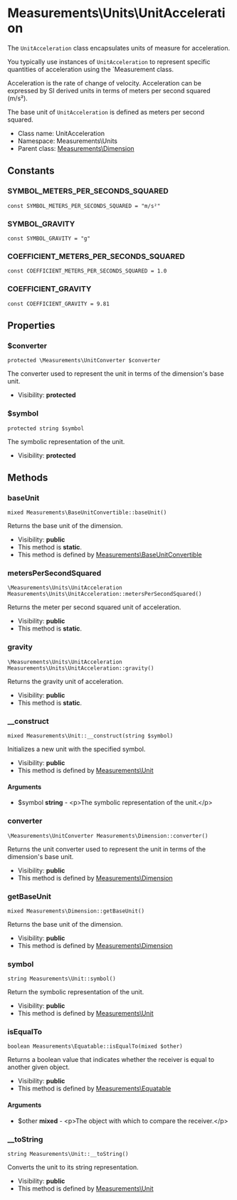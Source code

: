Measurements\Units\UnitAcceleration
===============

The `UnitAcceleration` class encapsulates units of measure for acceleration.

You typically use instances of `UnitAcceleration` to represent specific quantities of acceleration using the `Measurement class.

Acceleration is the rate of change of velocity. Acceleration can be expressed by SI derived units in terms of meters per second squared (m/s²).

The base unit of `UnitAcceleration` is defined as meters per second squared.


* Class name: UnitAcceleration
* Namespace: Measurements\Units
* Parent class: [Measurements\Dimension](Measurements-Dimension.md)



Constants
----------


### SYMBOL_METERS_PER_SECONDS_SQUARED

    const SYMBOL_METERS_PER_SECONDS_SQUARED = "m/s²"





### SYMBOL_GRAVITY

    const SYMBOL_GRAVITY = "g"





### COEFFICIENT_METERS_PER_SECONDS_SQUARED

    const COEFFICIENT_METERS_PER_SECONDS_SQUARED = 1.0





### COEFFICIENT_GRAVITY

    const COEFFICIENT_GRAVITY = 9.81





Properties
----------


### $converter

    protected \Measurements\UnitConverter $converter

The converter used to represent the unit in terms of the dimension's base unit.



* Visibility: **protected**


### $symbol

    protected string $symbol

The symbolic representation of the unit.



* Visibility: **protected**


Methods
-------


### baseUnit

    mixed Measurements\BaseUnitConvertible::baseUnit()

Returns the base unit of the dimension.



* Visibility: **public**
* This method is **static**.
* This method is defined by [Measurements\BaseUnitConvertible](Measurements-BaseUnitConvertible.md)




### metersPerSecondSquared

    \Measurements\Units\UnitAcceleration Measurements\Units\UnitAcceleration::metersPerSecondSquared()

Returns the meter per second squared unit of acceleration.



* Visibility: **public**
* This method is **static**.




### gravity

    \Measurements\Units\UnitAcceleration Measurements\Units\UnitAcceleration::gravity()

Returns the gravity unit of acceleration.



* Visibility: **public**
* This method is **static**.




### __construct

    mixed Measurements\Unit::__construct(string $symbol)

Initializes a new unit with the specified symbol.



* Visibility: **public**
* This method is defined by [Measurements\Unit](Measurements-Unit.md)


#### Arguments
* $symbol **string** - &lt;p&gt;The symbolic representation of the unit.&lt;/p&gt;



### converter

    \Measurements\UnitConverter Measurements\Dimension::converter()

Returns the unit converter used to represent the unit in terms of the dimension's base unit.



* Visibility: **public**
* This method is defined by [Measurements\Dimension](Measurements-Dimension.md)




### getBaseUnit

    mixed Measurements\Dimension::getBaseUnit()

Returns the base unit of the dimension.



* Visibility: **public**
* This method is defined by [Measurements\Dimension](Measurements-Dimension.md)




### symbol

    string Measurements\Unit::symbol()

Return the symbolic representation of the unit.



* Visibility: **public**
* This method is defined by [Measurements\Unit](Measurements-Unit.md)




### isEqualTo

    boolean Measurements\Equatable::isEqualTo(mixed $other)

Returns a boolean value that indicates whether the receiver is equal to another given object.



* Visibility: **public**
* This method is defined by [Measurements\Equatable](Measurements-Equatable.md)


#### Arguments
* $other **mixed** - &lt;p&gt;The object with which to compare the receiver.&lt;/p&gt;



### __toString

    string Measurements\Unit::__toString()

Converts the unit to its string representation.



* Visibility: **public**
* This method is defined by [Measurements\Unit](Measurements-Unit.md)



